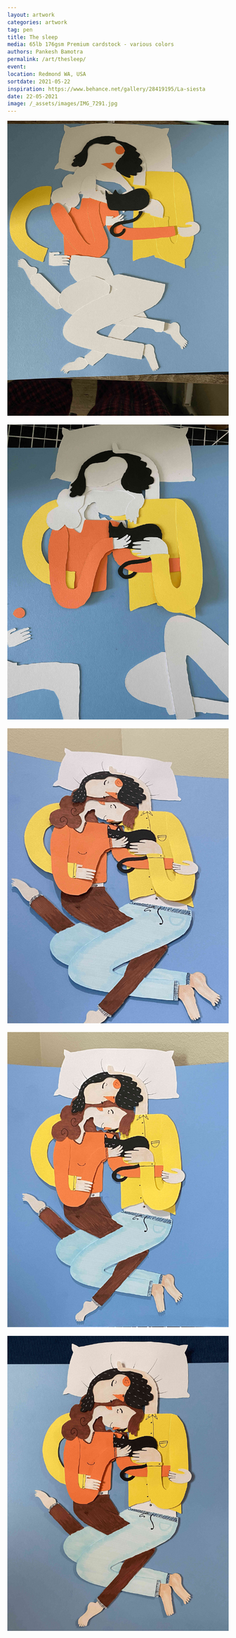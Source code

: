 ```yaml
---
layout: artwork
categories: artwork
tag: pen
title: The sleep
media: 65lb 176gsm Premium cardstock - various colors
authors: Pankesh Bamotra
permalink: /art/thesleep/
event: 
location: Redmond WA, USA
sortdate: 2021-05-22
inspiration: https://www.behance.net/gallery/28419195/La-siesta
date: 22-05-2021
image: /_assets/images/IMG_7291.jpg
---
```

![](/_assets/images/IMG_7286.jpg)
<br/>
<br/>
![](/_assets/images/IMG_7288.jpg)
<br/>
<br/>
![](/_assets/images/IMG_7289.jpg)
<br/>
<br/>
![](/_assets/images/IMG_7290.jpg)
<br/>
<br/>
![](/_assets/images/IMG_7291.jpg)